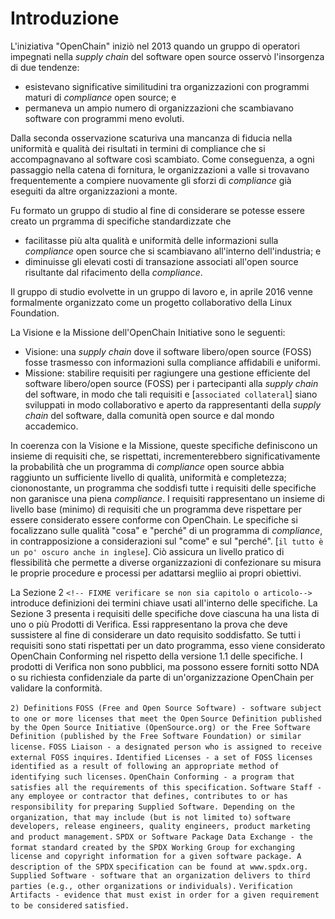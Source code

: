 
# Introduzione

L'iniziativa "OpenChain" iniziò nel 2013 quando un gruppo di operatori impegnati nella _supply chain_ del software open source osservò l'insorgenza di due tendenze:

  * esistevano significative similitudini tra organizzazioni con programmi maturi di _compliance_ open source; e
  * permaneva un ampio numero di organizzazioni che scambiavano software con programmi meno evoluti.

 Dalla seconda osservazione scaturiva una mancanza di fiducia nella uniformità e qualità dei risultati in termini di compliance che si accompagnavano al software così scambiato. Come conseguenza, a ogni passaggio nella catena di fornitura, le organizzazioni a valle si trovavano frequentemente a compiere nuovamente gli sforzi di _compliance_ già eseguiti da altre organizzazioni a monte.

Fu formato un gruppo di studio al fine di considerare se potesse essere creato un prgramma di specifiche standardizzate che

  * facilitasse più alta qualità e uniformità delle informazioni sulla _compliance_ open source che si scambiavano all'interno dell'industria; e
  * diminuisse gli elevati costi di transazione associati all'open source risultante dal rifacimento della _compliance_.

Il gruppo di studio evolvette in un gruppo di lavoro e, in aprile 2016 venne formalmente organizzato come un progetto collaborativo della Linux Foundation.

La Visione e la Missione dell'OpenChain Initiative sono le seguenti:

  * Visione: una _supply chain_ dove il software libero/open source (FOSS) fosse trasmesso con informazioni sulla compliance affidabili e uniformi.
  * Missione: stabilire requisiti per ragiungere una gestione efficiente del software libero/open source (FOSS) per i partecipanti alla _supply chain_ del software, in modo che tali requisiti e [`associated collateral`] siano sviluppati in modo collaborativo e aperto da rappresentanti della _supply chain_ del software, dalla comunità open source e dal mondo accademico.

In coerenza con la Visione e la Missione, queste specifiche definiscono un insieme di requisiti che, se rispettati, incrementerebbero significativamente la probabilità che un programma di _compliance_ open source abbia raggiunto un sufficiente livello di qualità, uniformità e completezza; ciononostante, un programma che soddisfi tutte i requisiti delle specifiche non garanisce una piena _compliance_. I requisiti rappresentano un insieme di livello base (minimo) di requisiti che un programma deve rispettare per essere considerato essere conforme con OpenChain. Le specifiche si focalizzano sulle qualità "cosa" e "perché" di un programma di _compliance_, in contrapposizione a considerazioni sul  "come" e sul "perché". [`il tutto è un po' oscuro anche in inglese`]. Ciò assicura un livello pratico di flessibilità che permette a diverse organizzazioni di confezionare su misura le proprie procedure e processi per adattarsi megliio ai propri obiettivi.

La Sezione 2 `<!-- FIXME verificare se non sia capitolo o articolo--> ` introduce definizioni dei termini chiave usati all'interno delle specifiche. La Sezione 3 presenta i requisiti delle specifiche dove ciascuna ha una lista di uno o più Prodotti di Verifica. Essi rappresentano la prova che deve sussistere al fine di considerare un dato requisito soddisfatto. Se tutti i requisiti sono stati rispettati per un dato programma, esso viene considerato OpenChain Conforming <!-- FIXME lo terrei non tradotto --> nel rispetto della versione 1.1 delle specifiche. I prodotti di Verifica non sono pubblici, ma possono essere forniti sotto NDA o su richiesta confidenziale da parte di un'organizzazione OpenChain <!-- FIXME  confrontarsi con Shane, che cavolo vuol dire questa parte qui, non è chiaro -->  per validare la conformità.



`2) Definitions`
`FOSS (Free and Open Source Software) - software subject to one or more licenses that meet the Open`
`Source Definition published by the Open Source Initiative (OpenSource.org) or the Free Software`
`Definition (published by the Free Software Foundation) or similar license.`
`FOSS Liaison - a designated person who is assigned to receive external FOSS inquires.`
`Identified Licenses - a set of FOSS licenses identified as a result of following an appropriate method of`
`identifying such licenses.`
`OpenChain Conforming - a program that satisfies all the requirements of this specification.`
`Software Staff - any employee or contractor that defines, contributes to or has responsibility for`
`preparing Supplied Software. Depending on the organization, that may include (but is not limited to)`
`software developers, release engineers, quality engineers, product marketing and product management.`
`SPDX or Software Package Data Exchange - the format standard created by the SPDX Working Group for`
`exchanging license and copyright information for a given software package. A description of the SPDX`
`specification can be found at www.spdx.org.`
`Supplied Software - software that an organization delivers to third parties (e.g., other organizations or`
`individuals).`
`Verification Artifacts - evidence that must exist in order for a given requirement to be considered`
`satisfied.`
